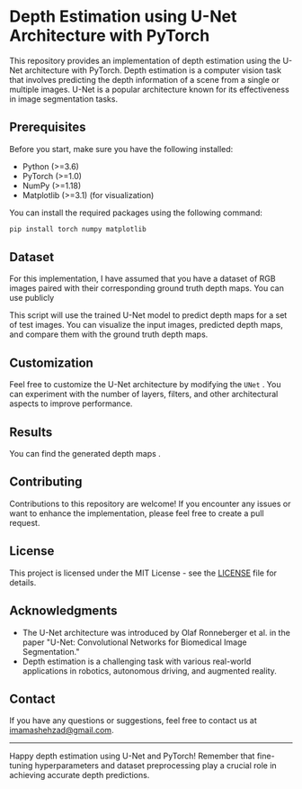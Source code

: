 # Depth Estimation using U-Net Architecture with PyTorch

This repository provides an implementation of depth estimation using the U-Net architecture with PyTorch. Depth estimation is a computer vision task that involves predicting the depth information of a scene from a single or multiple images. U-Net is a popular architecture known for its effectiveness in image segmentation tasks.

## Prerequisites

Before you start, make sure you have the following installed:

- Python (>=3.6)
- PyTorch (>=1.0)
- NumPy (>=1.18)
- Matplotlib (>=3.1) (for visualization)

You can install the required packages using the following command:

```bash
pip install torch numpy matplotlib
```
## Dataset

For this implementation, I have assumed that you have a dataset of RGB images paired with their corresponding ground truth depth maps. You can use publicly 

This script will use the trained U-Net model to predict depth maps for a set of test images. You can visualize the input images, predicted depth maps, and compare them with the ground truth depth maps.

## Customization

Feel free to customize the U-Net architecture by modifying the `UNet` . You can experiment with the number of layers, filters, and other architectural aspects to improve performance.

## Results

You can find the generated depth maps .

## Contributing

Contributions to this repository are welcome! If you encounter any issues or want to enhance the implementation, please feel free to create a pull request.

## License

This project is licensed under the MIT License - see the [LICENSE](LICENSE) file for details.

## Acknowledgments

- The U-Net architecture was introduced by Olaf Ronneberger et al. in the paper "U-Net: Convolutional Networks for Biomedical Image Segmentation."
- Depth estimation is a challenging task with various real-world applications in robotics, autonomous driving, and augmented reality.

## Contact

If you have any questions or suggestions, feel free to contact us at imamashehzad@gmail.com.

---

Happy depth estimation using U-Net and PyTorch! Remember that fine-tuning hyperparameters and dataset preprocessing play a crucial role in achieving accurate depth predictions.
